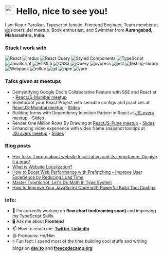 <h1><img src="https://camo.githubusercontent.com/e8e7b06ecf583bc040eb60e44eb5b8e0ecc5421320a92929ce21522dbc34c891/68747470733a2f2f6d656469612e67697068792e636f6d2f6d656469612f6876524a434c467a6361737252346961377a2f67697068792e676966" width="30"/> Hello, nice to see you!</h1>

I am Keyur Paralkar, Typescript fanatic, Frontend Engineer, Team member at @jslovers_del meetup, Book enthusiast, and Swimmer from <b>Aurangabad, Maharashtra, India.</b>

<h3>Stack I work with</h3>
<p>
  <img alt="React" src="https://img.shields.io/badge/-React-45b8d8?style=flat&logo=react&logoColor=white" />
  <img alt="redux" src="https://img.shields.io/badge/-Redux-764ABC?style=flat&logo=redux&logoColor=white" />
  <img alt="React Query" src="https://img.shields.io/badge/-React%20Query-FF4154?style=flat&logo=react%20query&logoColor=white" />
<img alt="Styled Components" src="https://img.shields.io/badge/styled--components-DB7093?style=flat&logo=styled-components&logoColor=white" />
  <img alt="TypeScript" src="https://img.shields.io/badge/-TypeScript-007ACC?style=flat&logo=typescript&logoColor=white" />
  <img alt="JavaScript" src="https://img.shields.io/badge/-JavaScript / ES6-e0a719?style=flat&logo=JavaScript&logoColor=white" />
  <img alt="HTML5" src="https://img.shields.io/badge/-HTML5-E34F26?style=flat&logo=html5&logoColor=white" />
  <img alt="CSS3" src="https://img.shields.io/badge/-CSS3-2c9ed4?style=flat&logo=css3&logoColor=white" />
  <img alt="jQuery" src="https://img.shields.io/badge/-jQuery-1b72b5?style=flat&logo=jQuery&logoColor=white" />
  <img alt="cypress" src="https://img.shields.io/badge/-cypress-%23E5E5E5?style=flat&logo=cypress&logoColor=058a5e" />
  <img alt="jest" src="https://img.shields.io/badge/-jest-%23C21325?style=flat&logo=jest&logoColor=white" />
<img alt="testing-library" src="https://img.shields.io/badge/-TestingLibrary-%23E33332?style=flat&logo=testing-library&logoColor=white" />
  <img alt="Webpack" src="https://img.shields.io/badge/-Webpack-8DD6F9?style=flat&logo=webpack&logoColor=white" />
  <img alt="rollup" src="https://img.shields.io/badge/RollupJS-ef3335?style=flat&logo=rollup.js&logoColor=white" />
  <img alt="git" src="https://img.shields.io/badge/-Git-F05032?style=flat&logo=git&logoColor=white" />
  <img alt="npm" src="https://img.shields.io/badge/-NPM-CB3837?style=flat&logo=npm&logoColor=white" />
<img alt="yarn" src="https://img.shields.io/badge/yarn-%232C8EBB.svg?style=flat&logo=yarn&logoColor=white" />

</p>

### Talks given at meetups
- Demystifying Google Doc's Collaborative Feature with SSE and React at - [ReactJS-Mumbai meetup](https://lu.ma/dpj0e3tr)
- Bulletproof your React Project with sensible configs and practices at [ReactJS-Mumbai meetup](https://lu.ma/xc2sfdex?tk=sdUDUj) - [Slides](https://slides.com/keyurparalkar/bulletproof-your-react-project-with-sensible-configs-and-practices)
- Building forms with Dependency Injection Pattern in React at [JSLovers meetup](https://www.meetup.com/jslovers-pune/events/299433526/) - [Slides](https://github.com/keyurparalkar/json-to-form/files/15064877/Building.forms.with.Dependency.Injection.pattern.in.React.pdf)
- Render One Million Rows By Drawing at [ReactJS-Pune meetup](https://www.meetup.com/reactjs-and-friends/events/299595472/) - [Slides](https://github.com/keyurparalkar/render-million-rows/files/15064694/Render.Million.Rows.pdf)
- Enhancing video experience with video frame snapshot tooltips at [JSLovers meetup](https://www.meetup.com/jslovers-pune/events/298144913/) - [Slides](https://github.com/keyurparalkar/react-youtube-player-clone/files/15065033/jslovers-talk-1-video_frame.pdf)

### Blog posts

<!-- BLOG-POST-LIST:START -->
- [Hey folks, I wrote about website localization and its importance. Do give it a read!](https://dev.to/keyurparalkar/hey-folks-i-wrote-about-website-localization-and-its-importance-do-give-it-a-read-nfd)
- [What is Website Localization?](https://dev.to/keyurparalkar/what-is-website-localization-55mn)
- [How to Boost Web Performance with Prefetching – Improve User Experience by Reducing Load Time](https://www.freecodecamp.org/news/boost-web-performance-with-prefetching/)
- [Master TypeScript: Let&#39;s Do Math In Type System](https://dev.to/keyurparalkar/master-typescript-lets-do-math-in-type-system-2j73)
- [How to Improve Your JavaScript Code with Powerful Build Tool Configs](https://www.freecodecamp.org/news/improve-your-javascript-projects-with-build-tools/)
<!-- BLOG-POST-LIST:END -->

### Info:

-   🔭 I’m currently working on <b>flow chart tool(coming soon)</b> and improving my TypeScript Skills.
-   🖥 Ask me about <b>Frontend</b>
-   📫 How to reach me: <b>[Twitter](https://twitter.com/keurplkar), [LinkedIn](https://www.linkedin.com/in/keyurparalkar/)</b>
-   😄 Pronouns: He/Him
-   ⚡ Fun fact: I spend most of the time building cool stuffs and writing blogs on <b>[dev.to](https://dev.to/keyurparalkar)</b> and <b>[freecodecamp.org](https://www.freecodecamp.org/news/author/keyurparalkar/)</b>
